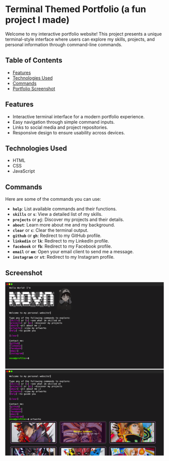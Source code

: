 # Terminal Themed Portfolio (a fun project I made)

Welcome to my interactive portfolio website! This project presents a unique terminal-style interface where users can explore my skills, projects, and personal information through command-line commands.

## Table of Contents
- [Features](#features)
- [Technologies Used](#technologies-used)
- [Commands](#commands)
- [Portfolio Screenshot](#screenshots)
## Features
- Interactive terminal interface for a modern portfolio experience.
- Easy navigation through simple command inputs.
- Links to social media and project repositories.
- Responsive design to ensure usability across devices.

## Technologies Used
- HTML
- CSS
- JavaScript

## Commands
Here are some of the commands you can use:

- **`help`**: List available commands and their functions.
- **`skills`** or **`s`**: View a detailed list of my skills.
- **`projects`** or **`pj`**: Discover my projects and their details.
- **`about`**: Learn more about me and my background.
- **`clear`** or **`c`**: Clear the terminal output.
- **`github`** or **`gh`**: Redirect to my GitHub profile.
- **`linkedin`** or **`lk`**: Redirect to my LinkedIn profile.
- **`facebook`** or **`fb`**: Redirect to my Facebook profile.
- **`email`** or **`em`**: Open your email client to send me a message.
- **`instagram`** or **`st`**: Redirect to my Instagram profile.
## Screenshot
![Portfolio Screenshot](images/screenshot_1.png)
![Portfolio Screenshot](images/screenshot_2.png)

